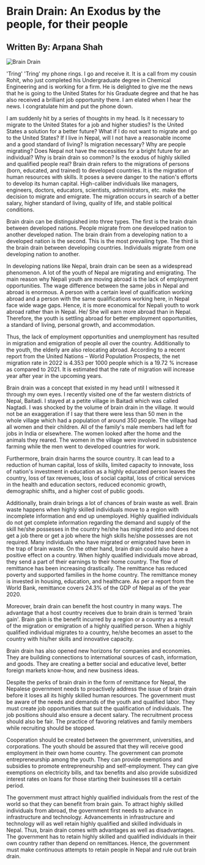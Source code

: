 # Brain Drain: An Exodus by the people, for their people
## Written By: Arpana Shah 

![Brain Drain](https://github.com/Arpanaaa/Arpanaaa.github.io/assets/159395386/ac342480-495c-4d8d-80d9-62182d98691a)

'Tring' 'Tring' my phone rings. I go and receive it. It is a call from my cousin Rohit, who just completed his Undergraduate degree in Chemical Engineering and is working for a firm. He is delighted to give me the news that he is going to the United States for his Graduate degree and that he has also received a brilliant job opportunity there. I am elated when I hear the news. I congratulate him and put the phone down.

I am suddenly hit by a series of thoughts in my head. Is it necessary to migrate to the United States for a job and higher studies? Is the United States a solution for a better future? What if I do not want to migrate and go to the United States? If I live in Nepal, will I not have a reasonable income and a good standard of living? Is migration necessary? Why are people migrating? Does Nepal not have the necessities for a bright future for an individual? Why is brain drain so common? Is the exodus of highly skilled and qualified people real?
Brain drain refers to the migrations of persons (born, educated, and trained) to developed countries. It is the migration of human resources with skills. It poses a severe danger to the nation's efforts to develop its human capital. High-caliber individuals like managers, engineers, doctors, educators, scientists, administrators, etc. make the decision to migrate and emigrate. The migration occurs in search of a better salary, higher standard of living, quality of life, and stable political conditions. 

Brain drain can be distinguished into three types. The first is the brain drain between developed nations. People migrate from one developed nation to another developed nation. The brain drain from a developing nation to a developed nation is the second. This is the most prevailing type. The third is the brain drain between developing countries. Individuals migrate from one developing nation to another. 

In developing nations like Nepal, brain drain can be seen as a widespread phenomenon. A lot of the youth of Nepal are migrating and emigrating. The main reason why Nepali youth are moving abroad is the lack of employment opportunities. The wage difference between the same jobs in Nepal and abroad is enormous. A person with a certain level of qualification working abroad and a person with the same qualifications working here, in Nepal face wide wage gaps. Hence, it is more economical for Nepali youth to work abroad rather than in Nepal. He/ She will earn more abroad than in Nepal. Therefore, the youth is settling abroad for better employment opportunities, a standard of living, personal growth, and accommodation. 

Thus, the lack of employment opportunities and unemployment has resulted in migration and emigration of people all over the country. Additionally to the youth, the elderly are also relocating abroad. According to a recent report from the United Nations – World Population Prospects, the net migration rate in 2022 is 4.353 per 1000 people which is a 19.72 % increase as compared to 2021. It is estimated that the rate of migration will increase year after year in the upcoming years. 

Brain drain was a concept that existed in my head until I witnessed it through my own eyes. I recently visited one of the far western districts of Nepal, Baitadi. I stayed at a petite village in Baitadi which was called Nagtadi. I was shocked by the volume of brain drain in the village. It would not be an exaggeration if I say that there were less than 50 men in the whole village which had a population of around 350 people. The village had all women and their children. All of the family's male members had left for jobs in India or elsewhere. The women looked after the home and the animals they reared. The women in the village were involved in subsistence farming while the men went to developed countries for work. 

Furthermore, brain drain harms the source country. It can lead to a reduction of human capital, loss of skills, limited capacity to innovate, loss of nation's investment in education as a highly educated person leaves the country, loss of tax revenues, loss of social capital, loss of critical services in the health and education sectors, reduced economic growth, demographic shifts, and a higher cost of public goods. 

Additionally, brain drain brings a lot of chances of brain waste as well. Brain waste happens when highly skilled individuals move to a region with incomplete information and end up unemployed. Highly qualified individuals do not get complete information regarding the demand and supply of the skill he/she possesses in the country he/she has migrated into and does not get a job there or get a job where the high skills he/she possesses are not required. Many individuals who have migrated or emigrated have been in the trap of brain waste. 
On the other hand, brain drain could also have a positive effect on a country. When highly qualified individuals move abroad, they send a part of their earnings to their home country. The flow of remittance has been increasing drastically. The remittance has reduced poverty and supported families in the home country. The remittance money is invested in housing, education, and healthcare. As per a report from the World Bank, remittance covers 24.3% of the GDP of Nepal as of the year 2020.  

Moreover, brain drain can benefit the host country in many ways. The advantage that a host country receives due to brain drain is termed 'brain gain'. Brain gain is the benefit incurred by a region or a country as a result of the migration or emigration of a highly qualified person. When a highly qualified individual migrates to a country, he/she becomes an asset to the country with his/her skills and innovative capacity. 

Brain drain has also opened new horizons for companies and economies. They are building connections to international sources of cash, information, and goods. They are creating a better social and educative level, better foreign markets know-how, and new business ideas. 

Despite the perks of brain drain in the form of remittance for Nepal, the Nepalese government needs to proactively address the issue of brain drain before it loses all its highly skilled human resources. The government must be aware of the needs and demands of the youth and qualified labor. They must create job opportunities that suit the qualification of individuals. The job positions should also ensure a decent salary. The recruitment process should also be fair. The practice of favoring relatives and family members while recruiting should be stopped.  

Cooperation should be created between the government, universities, and corporations. The youth should be assured that they will receive good employment in their own home country. The government can promote entrepreneurship among the youth. They can provide exemptions and subsidies to promote entrepreneurship and self-employment. They can give exemptions on electricity bills, and tax benefits and also provide subsidized interest rates on loans for those starting their businesses till a certain period. 

The government must attract highly qualified individuals from the rest of the world so that they can benefit from brain gain. To attract highly skilled individuals from abroad, the government first needs to advance in infrastructure and technology. Advancements in infrastructure and technology will as well retain highly qualified and skilled individuals in Nepal. 
Thus, brain drain comes with advantages as well as disadvantages. The government has to retain highly skilled and qualified individuals in their own country rather than depend on remittances. Hence, the government must make continuous attempts to retain people in Nepal and rule out brain drain.
                                           



